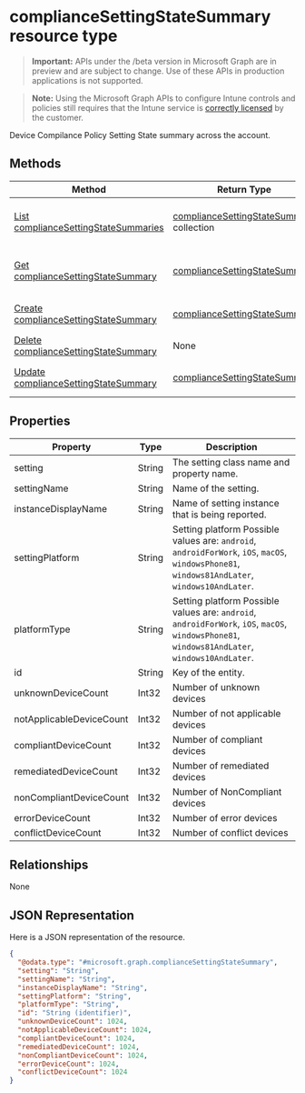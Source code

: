 ﻿# complianceSettingStateSummary resource type

> **Important:** APIs under the /beta version in Microsoft Graph are in preview and are subject to change. Use of these APIs in production applications is not supported.

> **Note:** Using the Microsoft Graph APIs to configure Intune controls and policies still requires that the Intune service is [correctly licensed](https://go.microsoft.com/fwlink/?linkid=839381) by the customer.

Device Compilance Policy Setting State summary across the account.
## Methods
|Method|Return Type|Description|
|---|---|---|
|[List complianceSettingStateSummaries](../api/intune_deviceconfig_compliancesettingstatesummary_list.md)|[complianceSettingStateSummary](../resources/intune_deviceconfig_compliancesettingstatesummary.md) collection|List properties and relationships of the [complianceSettingStateSummary](../resources/intune_deviceconfig_compliancesettingstatesummary.md) objects.|
|[Get complianceSettingStateSummary](../api/intune_deviceconfig_compliancesettingstatesummary_get.md)|[complianceSettingStateSummary](../resources/intune_deviceconfig_compliancesettingstatesummary.md)|Read properties and relationships of the [complianceSettingStateSummary](../resources/intune_deviceconfig_compliancesettingstatesummary.md) object.|
|[Create complianceSettingStateSummary](../api/intune_deviceconfig_compliancesettingstatesummary_create.md)|[complianceSettingStateSummary](../resources/intune_deviceconfig_compliancesettingstatesummary.md)|Create a new [complianceSettingStateSummary](../resources/intune_deviceconfig_compliancesettingstatesummary.md) object.|
|[Delete complianceSettingStateSummary](../api/intune_deviceconfig_compliancesettingstatesummary_delete.md)|None|Deletes a [complianceSettingStateSummary](../resources/intune_deviceconfig_compliancesettingstatesummary.md).|
|[Update complianceSettingStateSummary](../api/intune_deviceconfig_compliancesettingstatesummary_update.md)|[complianceSettingStateSummary](../resources/intune_deviceconfig_compliancesettingstatesummary.md)|Update the properties of a [complianceSettingStateSummary](../resources/intune_deviceconfig_compliancesettingstatesummary.md) object.|

## Properties
|Property|Type|Description|
|---|---|---|
|setting|String|The setting class name and property name.|
|settingName|String|Name of the setting.|
|instanceDisplayName|String|Name of setting instance that is being reported.|
|settingPlatform|String|Setting platform Possible values are: `android`, `androidForWork`, `iOS`, `macOS`, `windowsPhone81`, `windows81AndLater`, `windows10AndLater`.|
|platformType|String|Setting platform Possible values are: `android`, `androidForWork`, `iOS`, `macOS`, `windowsPhone81`, `windows81AndLater`, `windows10AndLater`.|
|id|String|Key of the entity.|
|unknownDeviceCount|Int32|Number of unknown devices|
|notApplicableDeviceCount|Int32|Number of not applicable devices|
|compliantDeviceCount|Int32|Number of compliant devices|
|remediatedDeviceCount|Int32|Number of remediated devices|
|nonCompliantDeviceCount|Int32|Number of NonCompliant devices|
|errorDeviceCount|Int32|Number of error devices|
|conflictDeviceCount|Int32|Number of conflict devices|

## Relationships
None
## JSON Representation
Here is a JSON representation of the resource.
<!-- {
  "blockType": "resource",
  "keyProperty": "id",
  "@odata.type": "microsoft.graph.complianceSettingStateSummary"
}
-->
```json
{
  "@odata.type": "#microsoft.graph.complianceSettingStateSummary",
  "setting": "String",
  "settingName": "String",
  "instanceDisplayName": "String",
  "settingPlatform": "String",
  "platformType": "String",
  "id": "String (identifier)",
  "unknownDeviceCount": 1024,
  "notApplicableDeviceCount": 1024,
  "compliantDeviceCount": 1024,
  "remediatedDeviceCount": 1024,
  "nonCompliantDeviceCount": 1024,
  "errorDeviceCount": 1024,
  "conflictDeviceCount": 1024
}
```



